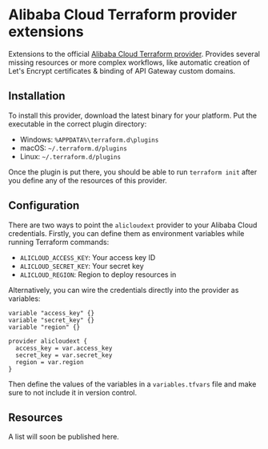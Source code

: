 # Alibaba Cloud Terraform provider extensions

Extensions to the official [Alibaba Cloud Terraform provider](https://github.com/terraform-providers/terraform-provider-alicloud/). Provides several missing resources or more complex workflows, like automatic creation of Let's Encrypt certificates & binding of API Gateway custom domains.

## Installation

To install this provider, download the latest binary for your platform. Put the executable in the correct plugin directory:

- Windows: `%APPDATA%\terraform.d\plugins`
- macOS: `~/.terraform.d/plugins`
- Linux: `~/.terraform.d/plugins`

Once the plugin is put there, you should be able to run `terraform init` after you define any of the resources of this provider.

## Configuration

There are two ways to point the `alicloudext` provider to your Alibaba Cloud credentials. Firstly, you can define them as environment variables while running Terraform commands:

- `ALICLOUD_ACCESS_KEY`: Your access key ID
- `ALICLOUD_SECRET_KEY`: Your secret key
- `ALICLOUD_REGION`: Region to deploy resources in

Alternatively, you can wire the credentials directly into the provider as variables:

```hcl
variable "access_key" {}
variable "secret_key" {}
variable "region" {}

provider alicloudext {
  access_key = var.access_key
  secret_key = var.secret_key
  region = var.region
}
```

Then define the values of the variables in a `variables.tfvars` file and make sure to not include it in version control.

## Resources

A list will soon be published here.